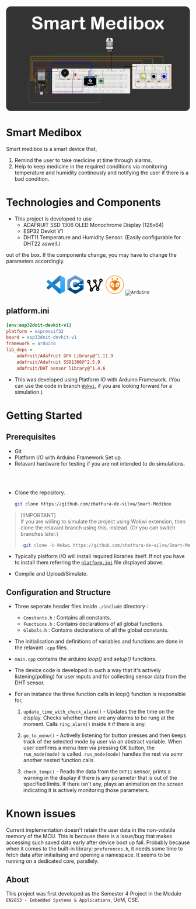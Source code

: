 ![Banner](./repoBanner.png)


# Smart Medibox

Smart medibox is a smart device that,
1. Remind the user to take medicine at time through alarms.
2. Help to keep medicine in the required conditions via monitoring temperature and humidity continously and notifying the user if there is a bad condition.

# Technologies and Components

*   This project is developed to use
    *   ADAFRUIT SSD 1306 OLED Monochrome Display (128x64)
    *   ESP32 Devkit V1
    *   DHT11 Temperature and Humidity Sensor. (Easily configurable for DHT22 aswell.)

out of the box.
If the components change, you may have to change the parameters accordingly. 
<br><br>

<div align="center">
	<code><img width="50" src="./192108891-d86b6220-e232-423a-bf5f-90903e6887c3.png" alt="Visual Studio Code" title="Visual Studio Code"/></code>
	<code><img width="50" src="./192106073-90fffafe-3562-4ff9-a37e-c77a2da0ff58.png" alt="C++" title="C++"/></code>
	<code><img width="50" src="./274697405_404517471478609_1469547816363376057_n-removebg-preview.png" alt="Wokwi" title="Wokwi"/></code>
	<code><img width="50" src="./PlatformIO_logo.svg" alt="PlatformIO" title="UPlatformIO"/></code>
	<code><img width="50" src="https://github.com/marwin1991/profile-technology-icons/assets/136815194/a57a85ba-e2dd-4036-85b6-7e1532391627" alt="Arduino" title="Arduino"/></code>
</div>

## platform.ini

```ini
[env:esp32doit-devkit-v1]
platform = espressif32
board = esp32doit-devkit-v1
framework = arduino
lib_deps = 
	adafruit/Adafruit GFX Library@^1.11.9
	adafruit/Adafruit SSD1306@^2.5.9
	adafruit/DHT sensor library@^1.4.6
```


*   This was developed using Platform IO with Arduino Framework. (You can use the code in branch [`Wokwi`](https://github.com/chathura-de-silva/Smart-Medibox/tree/Wokwi), if you are looking forward for a simulation.)

# Getting Started

## Prerequisites
*   Git
*   Platform I/O with Arduino Framework Set up.
*   Relavant hardware for testing if you are not intended to do simulations.
<br>
<br>

*   Clone the repository.
    ```bash 
    git clone https://github.com/chathura-de-silva/Smart-Medibox     
    ```

 >[!IMPORTANT]<br>
> If you are willing to simulate the project using Wokwi extension, then clone the relavant branch using this, instead. (Or you can switch branches later.)
>    ```bash 
>     git clone -b Wokwi https://github.com/chathura-de-silva/Smart-Medibox     
>  ```


* Typically platform I/O will install required libraries itself. If not you have to install them referring the [`platform.ini`](#platform.ini)
 file displayed above.

* Compile and Upload/Simulate.
## Configuration and Structure

* Three seperate header files inside `./include` directory :
	*	`Constants.h` : Contains all constants.
	*	`Functions.h` : Contains declarations of all global functions.
	*	`Globals.h` : Contains declarations of all the global constants.
*	The initialisation and definitions of variables and functions are done in the relavant `.cpp` files.

*	`main.cpp` contains the arduino *loop()* and *setup()* functions.

* The device code is developed in such a way that it's actively listening(polling) for user inputs and for collecting sensor data from the DHT sensor. 
*	For an instance the three function calls in loop() function is responsible for,
	1.	`update_time_with_check_alarm()` - Updates the the time on the display. Checks whether there are any alarms to be rung at the moment. Calls `ring_alarm()` inside it if there is any.

	2.	`go_to_menu()` - Activelly listening for button presses and then keeps track of the selected mode by user via an abstract variable. When user confirms a menu item via pressing OK button, the `run_mode(mode)` is called. `run_mode(mode)` handles the rest via somr another nested function calls.

	3.	`check_temp()` - Reads the data from the `DHT11` sensor, prints a warning in the display if there is any parameter that is out of the specified limits. If there isn't any, plays an animation on the screen indicating it is actively monitoring those parameters.


# Known issues

Current implementation doesn't retain the user data in the non-volatile memory of the MCU. This is because there is a issue/bug that makes accessing such saved data early after device boot up fail. Probably because when it comes to the built-in library: `preferences.h`, it needs some time to fetch data after initialising and opening a namespace. It seems to be running on a dedicated core, parallely. 

## About

This project was first developed as the Semester 4 Project in the Module `EN2853 - Embedded Systems & Applications`, UoM, CSE.